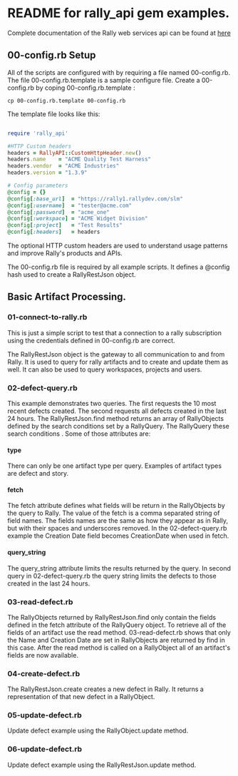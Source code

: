 # README for rally_api gem examples.

Complete documentation of the Rally web services api can be found at [here](https://rally1.rallydev.com/slm/doc/webservice/)


## 00-config.rb Setup
All of the scripts are configured with by requiring a file named 00-config.rb. The file
00-config.rb.template is a sample configure file.  Create a 00-config.rb by coping
00-config.rb.template :

```
cp 00-config.rb.template 00-config.rb
```

The template file looks like this:

```ruby

require 'rally_api'

#HTTP Custom headers
headers = RallyAPI::CustomHttpHeader.new()
headers.name    = "ACME Quality Test Harness"
headers.vendor  = "ACME Industries"
headers.version = "1.3.9"

# Config parameters
@config = {}
@config[:base_url]  = "https://rally1.rallydev.com/slm"
@config[:username]  = "tester@acme.com"
@config[:password]  = "acme_one"
@config[:workspace] = "ACME Widget Division"
@config[:project]   = "Test Results"
@config[:headers]   = headers

```

The optional HTTP custom headers are used to
understand usage patterns and improve Rally's products and APIs.

The 00-config.rb file is required by all example scripts. It
defines a @config hash used to create a RallyRestJson object.

## Basic Artifact Processing.

### 01-connect-to-rally.rb
This is just a simple script to test that a connection to a
rally subscription using the credentials defined in 00-config.rb
are correct.

The RallyRestJson object is the gateway to all communication to and from
Rally. It is used to query for rally artifacts and to create and update them
as well.  It can also be used to query workspaces, projects and users.

### 02-defect-query.rb
This example demonstrates two queries.  The first requests the 10 most recent defects created.
The second requests all defects created in the last 24 hours. The RallyRestJson.find method
returns an array of RallyObjects defined by the search conditions set by a RallyQuery. The RallyQuery
these search conditions .  Some of those attributes are:

#### type
There can only be one artifact type per query.  Examples of artifact types are defect and story.

#### fetch
The fetch attribute defines what fields will be return in the RallyObjects by the query to Rally.
The value of the fetch is a comma separated string of field names. The fields names
are the same as how they appear as in Rally, but with their spaces and underscores removed.
In the 02-defect-query.rb example the Creation Date field becomes CreationDate when
used in fetch.

#### query_string
The query_string attribute limits the results returned by the query.  In second query in 02-defect-query.rb the
query string limits the defects to those created in the last 24 hours.

### 03-read-defect.rb
The RallyObjects returned by RallyRestJson.find only contain the fields defined in
the fetch attribute of the RallyQuery object. To retrieve all of the fields of
an artifact use the read method.  03-read-defect.rb shows that only the Name and
Creation Date are set in RallyObjects are returned by find in this case.  After
the read method is called on a RallyObject all of an artifact's fields are now available.

### 04-create-defect.rb
The RallyRestJson.create creates a new defect in Rally. It returns a representation of
that new defect in a RallyObject.

### 05-update-defect.rb
Update defect example using the RallyObject.update method.

### 06-update-defect.rb
Update defect example using the RallyRestJson.update method.







